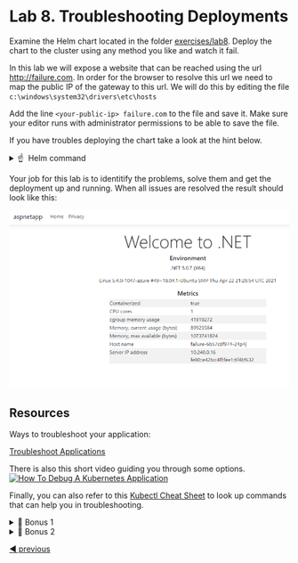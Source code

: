# Lab 8. Troubleshooting Deployments

Examine the Helm chart located in the folder [exercises/lab8](../../exercises/lab8). Deploy the chart to the cluster using any method you like and watch it fail. 

In this lab we will expose a website that can be reached using the url http://failure.com. In order for the browser to resolve this url we need to map the public IP of the gateway to this url. We will do this by editing the file `c:\windows\system32\drivers\etc\hosts`

Add the line `<your-public-ip> failure.com` to the file and save it. Make sure your editor runs with administrator permissions to be able to save the file.

If you have troubles deploying the chart take a look at the hint below.

<!-- markdownlint-disable MD033 -->
<p>
<details>
  <summary>&#x261d; &#xfe0f; Helm command </summary>
  <p>One way to deploy the chart is using the helm command like this:</p>

```
helm upgrade failure .\helm\ --install --namespace lab8 --wait --atomic --create-namespace --values .\helm\values.yaml
```
</details>
</p>
<!-- markdownlint-enable MD033 -->

Your job for this lab is to identitify the problems, solve them and get the deployment up and running. When all issues are resolved the result should look like this:

![The working application](./images/result.png)

## Resources

Ways to troubleshoot your application:

[Troubleshoot Applications](https://kubernetes.io/docs/tasks/debug-application-cluster/debug-application/#debugging-pods)

There is also this short video guiding you through some options.
[![How To Debug A Kubernetes Application](https://res.cloudinary.com/marcomontalbano/image/upload/v1623867284/video_to_markdown/images/youtube--aCcIdG82KxA-c05b58ac6eb4c4700831b2b3070cd403.jpg)](https://www.youtube.com/watch?v=aCcIdG82KxA "How To Debug A Kubernetes Application")

Finally, you can also refer to this [Kubectl Cheat Sheet](https://kubernetes.io/docs/reference/kubectl/cheatsheet/) to look up commands that can help you in troubleshooting.

<!-- markdownlint-disable MD033 -->
<details>
  <summary>&#127873; Bonus 1</summary>

- How many problems did you solve?
- What are the symptoms of the problems?
- How did you solve them?

</details>
<!-- markdownlint-enable MD033 -->

<!-- markdownlint-disable MD033 -->
<details>
  <summary>&#127873; Bonus 2</summary>

In the ingress definition, change line 16 to 

```
serviceName: {{ include "failure.name" . }}-service
```

Then deploy the chart and observe that the deployment is not working.

- How can you find out what the problem is?

</details>
<!-- markdownlint-enable MD033 -->

[:arrow_backward: previous](../lab7-deploy/LAB.md)